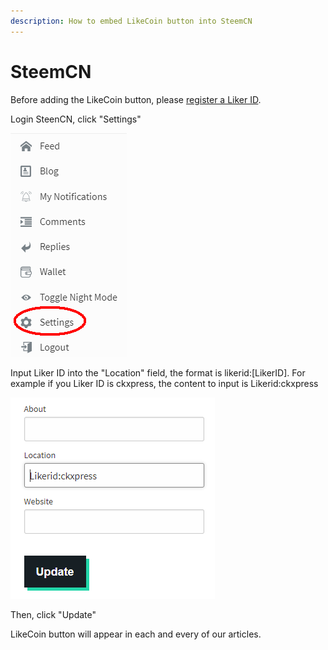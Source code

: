 ```yaml
---
description: How to embed LikeCoin button into SteemCN
---
```


# SteemCN

Before adding the LikeCoin button, please [register a Liker ID](https://docs.like.co/user-guide/liker-id/how-to-register-a-liker-id).

Login SteenCN, click "Settings"

![](../../../.gitbook/assets/steemcn-1-en.png)

Input Liker ID into the "Location" field, the format is likerid:\[LikerID\]. For example if you Liker ID is ckxpress, the content to input is Likerid:ckxpress



![](../../../.gitbook/assets/steemcn-2-en.png)

Then, click "Update"

LikeCoin button will appear in each and every of our articles.

